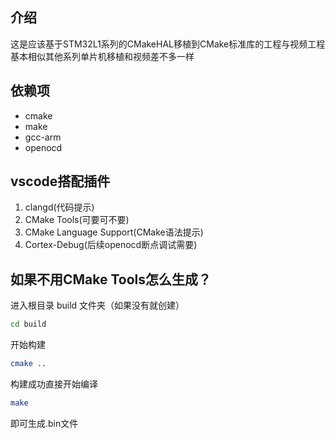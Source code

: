 ## 介绍

这是应该基于STM32L1系列的CMakeHAL移植到CMake标准库的工程与视频工程基本相似其他系列单片机移植和视频差不多一样

## 依赖项

- cmake
- make
- gcc-arm
- openocd

## vscode搭配插件

1. clangd(代码提示)
2. CMake Tools(可要可不要)
3. CMake Language Support(CMake语法提示)
4. Cortex-Debug(后续openocd断点调试需要)

## 如果不用CMake Tools怎么生成？

进入根目录 build 文件夹（如果没有就创建）

```bash
cd build
```

开始构建

```bash
cmake ..
```

构建成功直接开始编译

```bash
make
```

即可生成.bin文件
